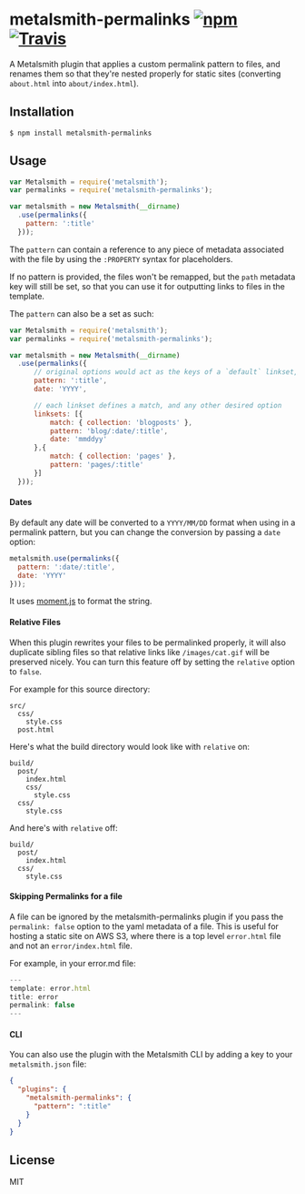 
# metalsmith-permalinks [![npm](https://img.shields.io/npm/v/metalsmith-permalinks.svg?style=flat-square)](https://www.npmjs.com/package/metalsmith-permalinks) [![Travis](https://img.shields.io/travis/segmentio/metalsmith-permalinks.svg?style=flat-square)](https://travis-ci.org/segmentio/metalsmith-permalinks)

  A Metalsmith plugin that applies a custom permalink pattern to files, and renames them so that they're nested properly for static sites (converting `about.html` into `about/index.html`).

## Installation

    $ npm install metalsmith-permalinks

## Usage

```js
var Metalsmith = require('metalsmith');
var permalinks = require('metalsmith-permalinks');

var metalsmith = new Metalsmith(__dirname)
  .use(permalinks({
    pattern: ':title'
  }));
```

  The `pattern` can contain a reference to any piece of metadata associated with the file by using the `:PROPERTY` syntax for placeholders.

  If no pattern is provided, the files won't be remapped, but the `path` metadata key will still be set, so that you can use it for outputting links to files in the template.

  The `pattern` can also be a set as such:

```js
var Metalsmith = require('metalsmith');
var permalinks = require('metalsmith-permalinks');

var metalsmith = new Metalsmith(__dirname)
  .use(permalinks({
      // original options would act as the keys of a `default` linkset, 
      pattern: ':title',
      date: 'YYYY',

      // each linkset defines a match, and any other desired option
      linksets: [{
          match: { collection: 'blogposts' },
          pattern: 'blog/:date/:title',
          date: 'mmddyy'
      },{
          match: { collection: 'pages' },
          pattern: 'pages/:title'
      }]
  }));
```

#### Dates

  By default any date will be converted to a `YYYY/MM/DD` format when using in a permalink pattern, but you can change the conversion by passing a `date` option:

```js
metalsmith.use(permalinks({
  pattern: ':date/:title',
  date: 'YYYY'
}));
```

  It uses [moment.js](http://momentjs.com/docs/#/displaying/format/) to format the string.

#### Relative Files

  When this plugin rewrites your files to be permalinked properly, it will also duplicate sibling files so that relative links like `/images/cat.gif` will be preserved nicely. You can turn this feature off by setting the `relative` option to `false`.

  For example for this source directory:

    src/
      css/
        style.css
      post.html

  Here's what the build directory would look like with `relative` on:

    build/
      post/
        index.html
        css/
          style.css
      css/
        style.css

  And here's with `relative` off:

    build/
      post/
        index.html
      css/
        style.css

#### Skipping Permalinks for a file

  A file can be ignored by the metalsmith-permalinks plugin if you pass the `permalink: false` option to the yaml metadata of a file.
  This is useful for hosting a static site on AWS S3, where there is a top level `error.html` file and not an `error/index.html` file.

  For example, in your error.md file:

  ```js
  ---
  template: error.html
  title: error
  permalink: false
  ---
  ```

#### CLI

  You can also use the plugin with the Metalsmith CLI by adding a key to your `metalsmith.json` file:

```json
{
  "plugins": {
    "metalsmith-permalinks": {
      "pattern": ":title"
    }
  }
}
```

## License

  MIT
